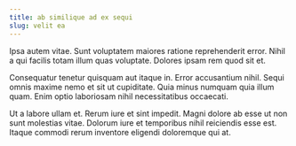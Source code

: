 ```yaml
---
title: ab similique ad ex sequi
slug: velit ea
---
```


Ipsa autem vitae. Sunt voluptatem maiores ratione reprehenderit error. Nihil a qui facilis totam illum quas voluptate. Dolores ipsam rem quod sit et.

Consequatur tenetur quisquam aut itaque in. Error accusantium nihil. Sequi omnis maxime nemo et sit ut cupiditate. Quia minus numquam quia illum quam. Enim optio laboriosam nihil necessitatibus occaecati.

Ut a labore ullam et. Rerum iure et sint impedit. Magni dolore ab esse ut non sunt molestias vitae. Dolorum iure et temporibus nihil reiciendis esse est. Itaque commodi rerum inventore eligendi doloremque qui at.
